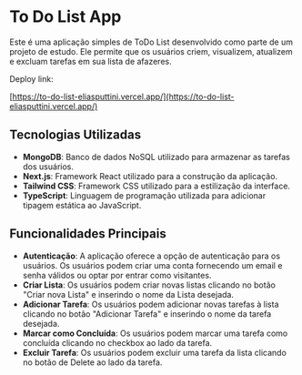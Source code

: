 # To Do List App

Este é uma aplicação simples de ToDo List desenvolvido como parte de um projeto de estudo. Ele permite que os usuários criem, visualizem, atualizem e excluam tarefas em sua lista de afazeres.

Deploy link:

[https://to-do-list-eliasputtini.vercel.app/](https://to-do-list-eliasputtini.vercel.app/)

## Tecnologias Utilizadas

- **MongoDB**: Banco de dados NoSQL utilizado para armazenar as tarefas dos usuários.
- **Next.js**: Framework React utilizado para a construção da aplicação.
- **Tailwind CSS**: Framework CSS utilizado para a estilização da interface.
- **TypeScript**: Linguagem de programação utilizada para adicionar tipagem estática ao JavaScript.

## Funcionalidades Principais

- **Autenticação**: A aplicação oferece a opção de autenticação para os usuários. Os usuários podem criar uma conta fornecendo um email e senha válidos ou optar por entrar como visitantes.
- **Criar Lista**: Os usuários podem criar novas listas clicando no botão "Criar nova Lista" e inserindo o nome da Lista desejada.
- **Adicionar Tarefa**: Os usuários podem adicionar novas tarefas à lista clicando no botão "Adicionar Tarefa" e inserindo o nome da tarefa desejada.
- **Marcar como Concluída**: Os usuários podem marcar uma tarefa como concluída clicando no checkbox ao lado da tarefa.
- **Excluir Tarefa**: Os usuários podem excluir uma tarefa da lista clicando no botão de Delete ao lado da tarefa.

